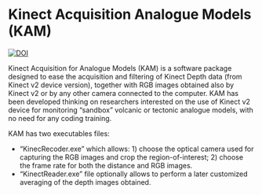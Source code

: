 # Kinect Acquisition Analogue Models (KAM)

[![DOI](https://zenodo.org/badge/DOI/10.5281/zenodo.3956392.svg)](https://doi.org/10.5281/zenodo.3956392)

Kinect Acquisition for Analogue Models (KAM) is a software package designed to ease the acquisition and filtering of Kinect Depth data (from Kinect v2 device version), together with RGB images obtained also by Kinect v2 or by any other camera connected to the computer. KAM has been developed thinking on researchers interested on the use of Kinect v2 device for monitoring “sandbox” volcanic or tectonic analogue models, with no need for any coding training. 

KAM has two executables files:
- “KinecRecoder.exe” which allows: 1) choose the optical camera used for capturing the RGB images and crop the region-of-interest; 2) choose the frame rate for both the distance and RGB images.  
- “KinectReader.exe” file optionally allows to perform a later customized averaging of the depth images obtained. 


